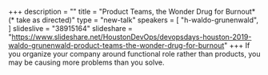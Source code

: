 +++
description = ""
title = "Product Teams, the Wonder Drug for Burnout* (* take as directed)"
type = "new-talk"
speakers = [
        "h-waldo-grunenwald",
]
slideslive = "38915164"
slideshare = "https://www.slideshare.net/HoustonDevOps/devopsdays-houston-2019-waldo-grunenwald-product-teams-the-wonder-drug-for-burnout"
+++
If you organize your company around functional role rather than products, you may be causing more problems than you solve.